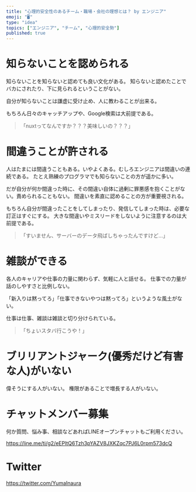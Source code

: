```yaml
---
title: "心理的安全性のあるチーム・職場・会社の理想とは？ by エンジニア"
emoji: "🖥"
type: "idea"
topics: ["エンジニア", "チーム", "心理的安全勢"]
published: true
---
```


# 知らないことを認められる

知らないことを知らないと認めても良い文化がある。
知らないと認めたことでバカにされたり、下に見られるということがない。

自分が知らないことは謙虚に受け止め、人に教わることが出来る。

もちろん日々のキャッチアップや、Google検索は大前提である。


>「nuxtってなんですか？？？美味しいの？？？」

# 間違うことが許される

人はたまには間違うこともある。いやよくある。むしろエンジニアは間違いの連続である。
たとえ熟練のプログラマでも知らないことの方が遥かに多い。

だが自分が何か間違った時に、その間違い自体に過剰に罪悪感を抱くことがない。責められることもない。
間違いを素直に認めることの方が重要視される。

もちろん自分が間違ったことをしてしまったり、発信してしまった時は、必要な訂正はすぐにする。
大きな間違いやミスリードをしないように注意するのは大前提である。

>「すいません、サーバーのデータ飛ばしちゃったんですけど…」

# 雑談ができる

各人のキャリアや仕事の力量に関わらず、気軽に人と話せる。
仕事での力量が話のしやすさと比例しない。

「新入りは黙ってろ」「仕事できないやつは黙ってろ」というような風土がない。

仕事は仕事、雑談は雑談と切り分けられている。

>「ちょいスタバ行こうや！」

# ブリリアントジャーク(優秀だけど有害な人)がいない

偉そうにする人がいない。
権限があることで増長する人がいない。



<!-- Update From Qiita API -->

# チャットメンバー募集


何か質問、悩み事、相談などあればLINEオープンチャットもご利用ください。

https://line.me/ti/g2/eEPltQ6Tzh3pYAZV8JXKZqc7PJ6L0rpm573dcQ





# Twitter


https://twitter.com/YumaInaura


<!-- Update From Qiita API -->


